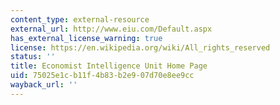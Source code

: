 ```yaml
---
content_type: external-resource
external_url: http://www.eiu.com/Default.aspx
has_external_license_warning: true
license: https://en.wikipedia.org/wiki/All_rights_reserved
status: ''
title: Economist Intelligence Unit Home Page
uid: 75025e1c-b11f-4b83-b2e9-07d70e8ee9cc
wayback_url: ''
---
```

